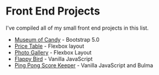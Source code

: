 # Front End Projects 

I've compiled all of my small front end projects in this list.

* [Museum of Candy](https://codepen.io/solguatelli/pen/KKNMNdB) - Bootstrap 5.0
* [Price Table](https://codepen.io/solguatelli/pen/XWNKqPx) - Flexbox layout
* [Photo Gallery](https://codepen.io/solguatelli/pen/LYbZmXK) - Flexbox Layout
* [Flappy Bird](https://codepen.io/solguatelli/full/wvozaJP) - Vanilla JavaScript
* [Ping Pong Score Keeper](https://codepen.io/solguatelli/full/qBqROJR) - Vanilla JavaScript and Bulma
